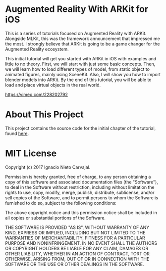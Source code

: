 # Augmented Reality With ARKit for iOS

This is a series of tutorials focused on Augmented Reality with ARKit. Alongside MLKit, this was the framework announcement that impressed me the most. I strongly believe that ARKit is going to be a game changer for the Augmented Reality ecosystem.

This initial tutorial will get you started with ARKit in iOS with examples and little to no theory. First, we will start with just some basic concepts. Then, we will learn how to load different types of model, from static object to animated figures, mainly using SceneKit. Also, I will show you how to import blender models into ARKit. By the end of this tutorial, you will be able to load and place virtual objects in the real world.

https://vimeo.com/228202792

# About This Project

This project contains the source code for the initial chapter of the tutorial, found [here](https://digitalleaves.com/blog/2017/08/augmented-reality-arkit/).

# MIT License

Copyright (c) 2017 Ignacio Nieto Carvajal.

Permission is hereby granted, free of charge, to any person obtaining a copy
of this software and associated documentation files (the "Software"), to deal
in the Software without restriction, including without limitation the rights
to use, copy, modify, merge, publish, distribute, sublicense, and/or sell
copies of the Software, and to permit persons to whom the Software is
furnished to do so, subject to the following conditions:

The above copyright notice and this permission notice shall be included in all
copies or substantial portions of the Software.

THE SOFTWARE IS PROVIDED "AS IS", WITHOUT WARRANTY OF ANY KIND, EXPRESS OR
IMPLIED, INCLUDING BUT NOT LIMITED TO THE WARRANTIES OF MERCHANTABILITY,
FITNESS FOR A PARTICULAR PURPOSE AND NONINFRINGEMENT. IN NO EVENT SHALL THE
AUTHORS OR COPYRIGHT HOLDERS BE LIABLE FOR ANY CLAIM, DAMAGES OR OTHER
LIABILITY, WHETHER IN AN ACTION OF CONTRACT, TORT OR OTHERWISE, ARISING FROM,
OUT OF OR IN CONNECTION WITH THE SOFTWARE OR THE USE OR OTHER DEALINGS IN THE
SOFTWARE.
